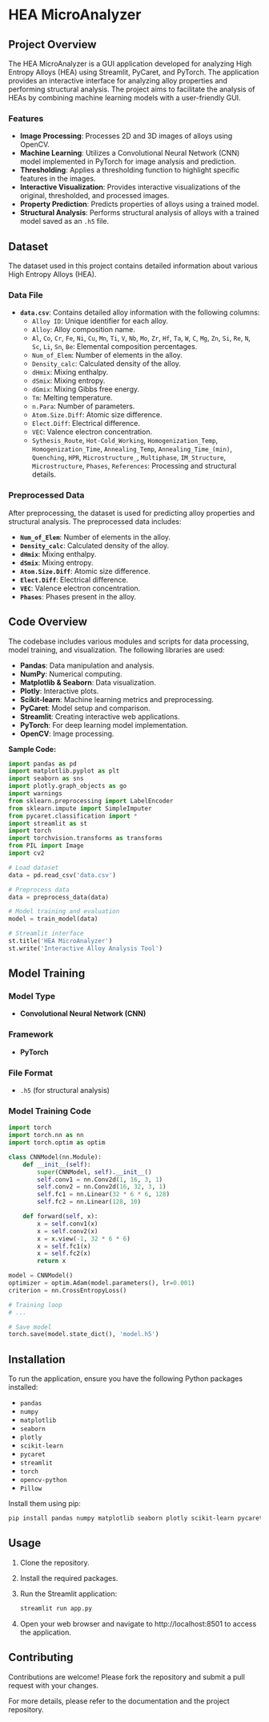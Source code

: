 # HEA MicroAnalyzer

## Project Overview

The HEA MicroAnalyzer is a GUI application developed for analyzing High Entropy Alloys (HEA) using Streamlit, PyCaret, and PyTorch. The application provides an interactive interface for analyzing alloy properties and performing structural analysis. The project aims to facilitate the analysis of HEAs by combining machine learning models with a user-friendly GUI.

### Features

- **Image Processing**: Processes 2D and 3D images of alloys using OpenCV.
- **Machine Learning**: Utilizes a Convolutional Neural Network (CNN) model implemented in PyTorch for image analysis and prediction.
- **Thresholding**: Applies a thresholding function to highlight specific features in the images.
- **Interactive Visualization**: Provides interactive visualizations of the original, thresholded, and processed images.
- **Property Prediction**: Predicts properties of alloys using a trained model.
- **Structural Analysis**: Performs structural analysis of alloys with a trained model saved as an `.h5` file.

## Dataset

The dataset used in this project contains detailed information about various High Entropy Alloys (HEA). 

### Data File

- **`data.csv`**: Contains detailed alloy information with the following columns:
  - `Alloy ID`: Unique identifier for each alloy.
  - `Alloy`: Alloy composition name.
  - `Al`, `Co`, `Cr`, `Fe`, `Ni`, `Cu`, `Mn`, `Ti`, `V`, `Nb`, `Mo`, `Zr`, `Hf`, `Ta`, `W`, `C`, `Mg`, `Zn`, `Si`, `Re`, `N`, `Sc`, `Li`, `Sn`, `Be`: Elemental composition percentages.
  - `Num_of_Elem`: Number of elements in the alloy.
  - `Density_calc`: Calculated density of the alloy.
  - `dHmix`: Mixing enthalpy.
  - `dSmix`: Mixing entropy.
  - `dGmix`: Mixing Gibbs free energy.
  - `Tm`: Melting temperature.
  - `n.Para`: Number of parameters.
  - `Atom.Size.Diff`: Atomic size difference.
  - `Elect.Diff`: Electrical difference.
  - `VEC`: Valence electron concentration.
  - `Sythesis_Route`, `Hot-Cold_Working`, `Homogenization_Temp`, `Homogenization_Time`, `Annealing_Temp`, `Annealing_Time_(min)`, `Quenching`, `HPR`, `Microstructure_`, `Multiphase`, `IM_Structure`, `Microstructure`, `Phases`, `References`: Processing and structural details.

### Preprocessed Data

After preprocessing, the dataset is used for predicting alloy properties and structural analysis. The preprocessed data includes:

- **`Num_of_Elem`**: Number of elements in the alloy.
- **`Density_calc`**: Calculated density of the alloy.
- **`dHmix`**: Mixing enthalpy.
- **`dSmix`**: Mixing entropy.
- **`Atom.Size.Diff`**: Atomic size difference.
- **`Elect.Diff`**: Electrical difference.
- **`VEC`**: Valence electron concentration.
- **`Phases`**: Phases present in the alloy.

## Code Overview

The codebase includes various modules and scripts for data processing, model training, and visualization. The following libraries are used:

- **Pandas**: Data manipulation and analysis.
- **NumPy**: Numerical computing.
- **Matplotlib & Seaborn**: Data visualization.
- **Plotly**: Interactive plots.
- **Scikit-learn**: Machine learning metrics and preprocessing.
- **PyCaret**: Model setup and comparison.
- **Streamlit**: Creating interactive web applications.
- **PyTorch**: For deep learning model implementation.
- **OpenCV**: Image processing.

**Sample Code:**
```python
import pandas as pd
import matplotlib.pyplot as plt
import seaborn as sns
import plotly.graph_objects as go
import warnings
from sklearn.preprocessing import LabelEncoder
from sklearn.impute import SimpleImputer
from pycaret.classification import *
import streamlit as st
import torch
import torchvision.transforms as transforms
from PIL import Image
import cv2

# Load dataset
data = pd.read_csv('data.csv')

# Preprocess data
data = preprocess_data(data)

# Model training and evaluation
model = train_model(data)

# Streamlit interface
st.title('HEA MicroAnalyzer')
st.write('Interactive Alloy Analysis Tool')
```

## Model Training

### Model Type
- **Convolutional Neural Network (CNN)**

### Framework
- **PyTorch**

### File Format
- `.h5` (for structural analysis)

### Model Training Code

```python
import torch
import torch.nn as nn
import torch.optim as optim

class CNNModel(nn.Module):
    def __init__(self):
        super(CNNModel, self).__init__()
        self.conv1 = nn.Conv2d(1, 16, 3, 1)
        self.conv2 = nn.Conv2d(16, 32, 3, 1)
        self.fc1 = nn.Linear(32 * 6 * 6, 128)
        self.fc2 = nn.Linear(128, 10)

    def forward(self, x):
        x = self.conv1(x)
        x = self.conv2(x)
        x = x.view(-1, 32 * 6 * 6)
        x = self.fc1(x)
        x = self.fc2(x)
        return x

model = CNNModel()
optimizer = optim.Adam(model.parameters(), lr=0.001)
criterion = nn.CrossEntropyLoss()

# Training loop
# ...

# Save model
torch.save(model.state_dict(), 'model.h5')

```

## Installation

To run the application, ensure you have the following Python packages installed:

- `pandas`
- `numpy`
- `matplotlib`
- `seaborn`
- `plotly`
- `scikit-learn`
- `pycaret`
- `streamlit`
- `torch`
- `opencv-python`
- `Pillow`

Install them using pip:

```sh
pip install pandas numpy matplotlib seaborn plotly scikit-learn pycaret streamlit torch opencv-python Pillow
```

## Usage

1. Clone the repository.
2. Install the required packages.
3. Run the Streamlit application:

   ```sh
   streamlit run app.py
   ```
4. Open your web browser and navigate to http://localhost:8501 to access the application.

## Contributing
Contributions are welcome! Please fork the repository and submit a pull request with your changes.


For more details, please refer to the documentation and the project repository.

